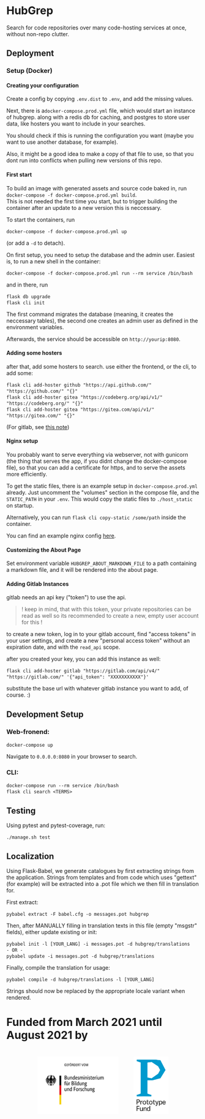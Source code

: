 # HubGrep

Search for code repositories over many code-hosting services at once, without non-repo clutter.


## Deployment

### Setup (Docker)

#### Creating your configuration

Create a config by copying `.env.dist` to `.env`, 
and add the missing values.

Next, there is a`docker-compose.prod.yml` file, 
which would start an instance of hubgrep. along with a redis db for caching,
and postgres to store user data, like hosters you want to include in your searches.

You should check if this is running the configuration you want (maybe you want to use another database, for example).

Also, it might be a good idea to make a copy of that file to use, 
so that you dont run into conflicts when pulling new versions of this repo.

#### First start

To build an image with generated assets and source code baked in, 
run `docker-compose -f docker-compose.prod.yml build`.  
This is not needed the first time you start,
but to trigger building the container after an update to a new version this is neccessary.

To start the containers, run

    docker-compose -f docker-compose.prod.yml up

(or add a `-d` to detach).


On first setup, you need to setup the database and the admin user.
Easiest is, to run a new shell in the container:

    docker-compose -f docker-compose.prod.yml run --rm service /bin/bash


and in there, run

    flask db upgrade
    flask cli init

The first command migrates the database (meaning, it creates the neccessary tables), 
the second one creates an admin user as defined in the environment variables.


Afterwards, the service should be accessible on `http://yourip:8080`.

#### Adding some hosters

after that, add some hosters to search. use either the frontend, 
or the cli, to add some:

    flask cli add-hoster github "https://api.github.com/" "https://github.com/" "{}"
    flask cli add-hoster gitea "https://codeberg.org/api/v1/" "https://codeberg.org/" "{}"
    flask cli add-hoster gitea "https://gitea.com/api/v1/" "https://gitea.com/" "{}"

(For gitlab, see [this note](#adding-gitlab-instances))

#### Nginx setup

You probably want to serve everything via webserver,
not with gunicorn (the thing that serves the app, 
if you didnt change the docker-compose file), 
so that you can add a certificate for https, 
and to serve the assets more efficiently. 

To get the static files, there is an example setup in `docker-compose.prod.yml` already.
Just uncomment the "volumes" section in the compose file, and the `STATIC_PATH` in your `.env`.
This would copy the static files to `./host_static` on startup.

Alternatively, you can run `flask cli copy-static /some/path` inside the container.

You can find an example nginx config [here](./nginx_example.conf).


#### Customizing the About Page

Set environment variable `HUBGREP_ABOUT_MARKDOWN_FILE` to a path containing a markdown file,
and it will be rendered into the about page.


#### Adding Gitlab Instances

gitlab needs an api key ("token") to use the api.

> ! keep in mind, that with this token, your private repositories can be read as well
> so its recommended to create a new, empty user account for this !

to create a new token, log in to your gitlab account, 
find "access tokens" in your user settings, and create a new "personal access token" 
without an expiration date, and with the `read_api` scope.

after you created your key, you can add this instance as well:
    
    flask cli add-hoster gitlab "https://gitlab.com/api/v4/" "https://gitlab.com/" '{"api_token": "XXXXXXXXXXX"}'


substitute the base url with whatever gitlab instance you want to add, of course. :)



## Development Setup

### Web-fronend:

    docker-compose up

Navigate to `0.0.0.0:8080` in your browser to search.

### CLI:

```
docker-compose run --rm service /bin/bash
flask cli search <TERMS>
```

## Testing

Using pytest and pytest-coverage, run:

    ./manage.sh test
    

## Localization

Using Flask-Babel, we generate catalogues by first extracting strings from the application. Strings from templates and
from code which uses "gettext" (for example) will be extracted into a .pot file which we then fill in translation for.

First extract:

    pybabel extract -F babel.cfg -o messages.pot hubgrep

Then, after MANUALLY filling in translation texts in this file (empty "msgstr" fields), either update existing or init:

    pybabel init -l [YOUR_LANG] -i messages.pot -d hubgrep/translations
    - OR -
    pybabel update -i messages.pot -d hubgrep/translations
    
Finally, compile the translation for usage:

    pybabel compile -d hubgrep/translations -l [YOUR_LANG]
    
Strings should now be replaced by the appropriate locale variant when rendered.



# Funded from March 2021 until August 2021 by

<p style="display: flex; flex-direction: row; justify-content: center; align-items: center;">
    <a href="https://www.bmbf.de/en/" rel="nofollow">
        <img src="hubgrep/static/images/logos/bmbf_de.jpg" alt="Logo of the German Ministry for Education and Research" style="max-width:100%; padding:20px;" height="150px">
    </a>
    <a href="https://prototypefund.de/en/" rel="nofollow">
        <img src="hubgrep/static/images/logos/prototype_fund.svg" alt="Logo of the Prototype Fund" style="max-width:100%; padding:20px;" height="150px">
    </a>
</p>
